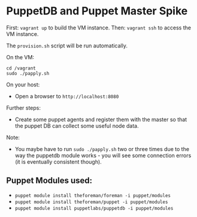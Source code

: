 PuppetDB and Puppet Master Spike
================================

First: `vagrant up` to build the VM instance.
Then: `vagrant ssh` to access the VM instance.

The `provision.sh` script will be run automatically.

On the VM:

    cd /vagrant
    sudo ./papply.sh

On your host:

* Open a browser to `http://localhost:8080`

Further steps:

* Create some puppet agents and register them with the master so that the puppet DB can collect some useful node data.

Note:

* You maybe have to run `sudo ./papply.sh` two or three times due to the way the puppetdb module works - you will see some connection errors (it is eventually consistent though).

Puppet Modules used:
--------------------

* `puppet module install theforeman/foreman -i puppet/modules`
* `puppet module install theforeman/puppet -i puppet/modules`
* `puppet module install puppetlabs/puppetdb -i puppet/modules`

